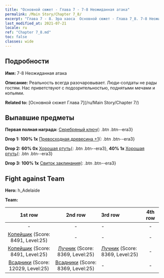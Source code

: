 ```yaml
---
title: "Основной сюжет - Глава 7 - 7-8 Неожиданная атака"
permalink: /Main Story/Chapter 7_8/
excerpt: "Глава 7 - 8. Эра хаоса  Основной сюжет - Глава 7_8. 7-8 Неожиданная атака"
last_modified_at: 2021-07-21
locale: ru
ref: "Chapter 7_8.md"
toc: false
classes: wide
---
```


## Подробности

 **Имя:** 7-8 Неожиданная атака

 **Описание:** Реальность всегда разочаровывает. Люди-солдаты не рады гостям. Нас приветствуют с подозрительностью, поднятыми мечами и копьями.

 **Related to:** [Основной сюжет Глава 7](/ru/Main Story/Chapter 7/)

## Выпавшие предметы

 **Первая полная награда:** [Серебряный ключ](/ItemsRU/con_693/){: .btn .btn--era3}

 **Drop 1:** **100% 1x** [Превосходная древесина +1](/ItemsRU/mat_20/){: .btn .btn--era3}

 **Drop 2:** **60% 0x** [Хорошая ртуть](/ItemsRU/mat_14/){: .btn .btn--era3}, **40% 1x** [Хорошая ртуть](/ItemsRU/mat_14/){: .btn .btn--era3}

 **Drop 3:** **100% 1x** [Свиток заклинания](/ItemsRU/con_694/){: .btn .btn--era3}


## Fight against Team
 **Hero:** h_Adelaide

 **Team:**


  | 1st row | 2nd row | 3rd row | 4th row |
  |:----:|:----:|:----|:----:|
  | - | - | - | - |
  | [Копейщик](/ru/units/Pikeman/) (Score: 8491, Level:25)  | - | - | - |
  | [Копейщик](/ru/units/Pikeman/) (Score: 8491, Level:25)  | [Лучник](/ru/units/Marksman/) (Score: 8369, Level:25)  | [Лучник](/ru/units/Marksman/) (Score: 8369, Level:25)  | - |
  | [Всадники](/ru/units/Cavalier/) (Score: 12029, Level:25)  | [Всадники](/ru/units/Cavalier/) (Score: 8369, Level:25)  | - | - |


